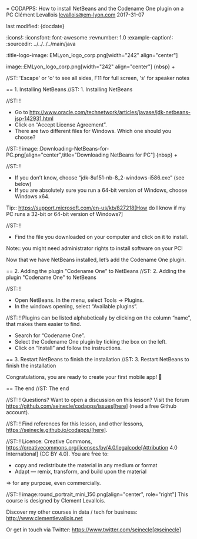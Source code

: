 = CODAPPS: How to install NetBeans and the Codename One plugin on a PC
Clément Levallois <levallois@em-lyon.com>
2017-31-07

last modified: {docdate}

:icons!:
:iconsfont:   font-awesome
:revnumber: 1.0
:example-caption!:
:sourcedir: ../../../../main/java

:title-logo-image: EMLyon_logo_corp.png[width="242" align="center"]

image::EMLyon_logo_corp.png[width="242" align="center"]
{nbsp} +

//ST: 'Escape' or 'o' to see all sides, F11 for full screen, 's' for speaker notes

== 1. Installing NetBeans
//ST: 1. Installing NetBeans

//ST: !

- Go to http://www.oracle.com/technetwork/articles/javase/jdk-netbeans-jsp-142931.html
- Click on “Accept License Agreement”.
- There are two different files for Windows. Which one should you choose?

//ST: !
image::Downloading-NetBeans-for-PC.png[align="center",title="Downloading NetBeans for PC"]
{nbsp} +

//ST: !
- If you don’t know, choose “jdk-8u151-nb-8_2-windows-i586.exe” (see below)
- If you are absolutely sure you run a 64-bit version of Windows, choose Windows x64.

Tip:: https://support.microsoft.com/en-us/kb/827218[How do I know if my PC runs a 32-bit or 64-bit version of Windows?]

//ST: !
- Find the file you downloaded on your computer and click on it to install.

Note:: you might need administrator rights to install software on your PC!

Now that we have NetBeans installed, let’s add the Codename One plugin.

== 2. Adding the plugin "Codename One" to NetBeans
//ST: 2. Adding the plugin "Codename One" to NetBeans

//ST: !
- Open NetBeans. In the menu, select Tools -> Plugins.
- In the windows opening, select “Available plugins”.

//ST: !
Plugins can be listed alphabetically by clicking on the column “name”, that makes them easier to find.

- Search for “Codename One”.
- Select the Codename One plugin by ticking the box on the left.
- Click on “Install” and follow the instructions.

== 3. Restart NetBeans to finish the installation
//ST: 3. Restart NetBeans to finish the installation

Congratulations, you are ready to create your first mobile app! 🎉

== The end
//ST: The end

//ST: !
Questions? Want to open a discussion on this lesson? Visit the forum https://github.com/seinecle/codapps/issues[here] (need a free Github account).

//ST: !
Find references for this lesson, and other lessons, https://seinecle.github.io/codapps/[here].

//ST: !
Licence: Creative Commons, https://creativecommons.org/licenses/by/4.0/legalcode[Attribution 4.0 International] (CC BY 4.0).
You are free to:

- copy and redistribute the material in any medium or format
- Adapt — remix, transform, and build upon the material

=> for any purpose, even commercially.

//ST: !
image:round_portrait_mini_150.png[align="center", role="right"]
This course is designed by Clement Levallois.

Discover my other courses in data / tech for business: http://www.clementlevallois.net

Or get in touch via Twitter: https://www.twitter.com/seinecle[@seinecle]
